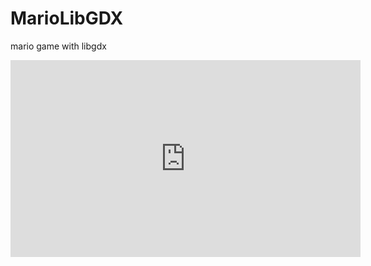 # MarioLibGDX
mario game with libgdx 

<iframe width="560" height="315" src="https://www.youtube.com/embed/ihtjt3gllxg" frameborder="0" allow="autoplay; encrypted-media" allowfullscreen></iframe>
